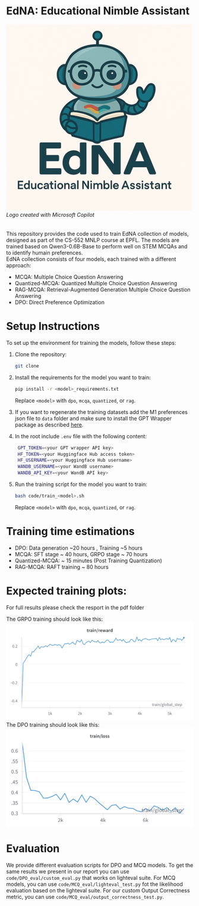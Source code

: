# EdNA: Educational Nimble Assistant

<img src="plots/EdNA.png" alt="EdNA Logo" width="500">
<div align="left">
   <em>Logo created with Microsoft Copilot</em>
</div>
<br><br>
This repository provides the code used to train EdNA collection of models, designed as part of the CS-552 MNLP course at EPFL. The models are trained based on Qwen3-0.6B-Base to perform well on STEM MCQAs and to identify humain preferences. <br>
EdNA collection consists of four models, each trained with a different approach:

- MCQA: Multiple Choice Question Answering
- Quantized-MCQA: Quantized Multiple Choice Question Answering
- RAG-MCQA: Retrieval-Augmented Generation Multiple Choice Question Answering
- DPO: Direct Preference Optimization

# Setup Instructions

To set up the environment for training the models, follow these steps:

1. Clone the repository:

   ```bash
   git clone
   ```

2. Install the requirements for the model you want to train:

   ```bash
   pip install -r <model>_requirements.txt
   ```

   Replace `<model>` with `dpo`, `mcqa`, `quantized`, or `rag`.

3. If you want to regenerate the training datasets add the M1 preferences json file to `data` folder and make sure to install the GPT Wrapper package as described [here](https://docs.google.com/document/d/1sNZUtlGNyfBfPgYY-nqW07b2jCB850LuX043HJTIJtg/edit?tab=t.0#heading=h.sf65u2rpbv0r).

4. In the root include `.env` file with the following content:

   ```bash
    GPT_TOKEN=<your GPT wrapper API key>
    HF_TOKEN=<your Huggingface Hub access token>
    HF_USERNAME=<your Huggingface Hub username>
    WANDB_USERNAME=<your WandB username>
    WANDB_API_KEY=<your WandB API key>
   ```

5. Run the training script for the model you want to train:

   ```bash
   bash code/train_<model>.sh
   ```

   Replace `<model>` with `dpo`, `mcqa`, `quantized`, or `rag`.

# Training time estimations

- DPO: Data generation ~20 hours , Training ~5 hours
- MCQA: SFT stage ~ 40 hours, GRPO stage ~ 70 hours
- Quantized-MCQA: ~ 15 minutes (Post Training Quantization)
- RAG-MCQA: RAFT training ~ 80 hours

# Expected training plots:
For full results please check the resport in the pdf folder

The GRPO training should look like this:
![GRPO Training Reward Plot](plots/GRPO_reward.png)
The DPO training should look like this:
![DPO Training Reward Plot](plots/dpo_train_loss.png)

# Evaluation

We provide different evaluation scripts for DPO and MCQ models. To get the same results we present in our report you can use `code/DPO_eval/custom_eval.py` that works on lighteval suite. For MCQ models, you can use `code/MCQ_eval/lighteval_test.py` fot the likelihood evaluation based on the lighteval suite. For our custom Output Correctness metric, you can use `code/MCQ_eval/output_correctness_test.py`.
